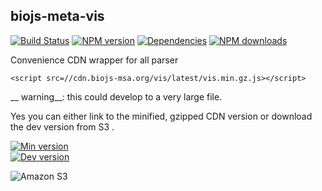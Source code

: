biojs-meta-vis
-------------------

[![Build Status](https://travis-ci.org/biojs/biojs-meta-vis.svg?branch=master)](https://travis-ci.org/biojs/biojs-meta-vis)
[![NPM version](http://img.shields.io/npm/v/biojs-meta-vis.svg)](https://www.npmjs.org/package/biojs-meta-vis)
[![Dependencies](https://david-dm.org/biojs/biojs-meta-vis.png)](https://david-dm.org/biojs/biojs-meta-vis)
[![NPM downloads](http://img.shields.io/npm/dm/biojs-meta-vis.svg)](https://www.npmjs.org/package/biojs-meta-vis)


Convenience CDN wrapper for all parser

```
<script src=//cdn.biojs-msa.org/vis/latest/vis.min.gz.js></script>
```

__ warning__: this could develop to a very large file.

Yes you can either link to the minified, gzipped CDN version or download the dev version from S3 .

[![Min version](http://img.shields.io/badge/prod-133kB-blue.svg)](https://cdn.biojs-msa.org/vis/latest/vis.min.gz.js)  
[![Dev version](http://img.shields.io/badge/dev-latest-yellow.svg)](https://s3-eu-west-1.amazonaws.com/biojs/vis/latest/vis.js) 


![Amazon S3](https://upload.wikimedia.org/wikipedia/commons/thumb/1/1d/AmazonWebservices_Logo.svg/500px-AmazonWebservices_Logo.svg.png)


